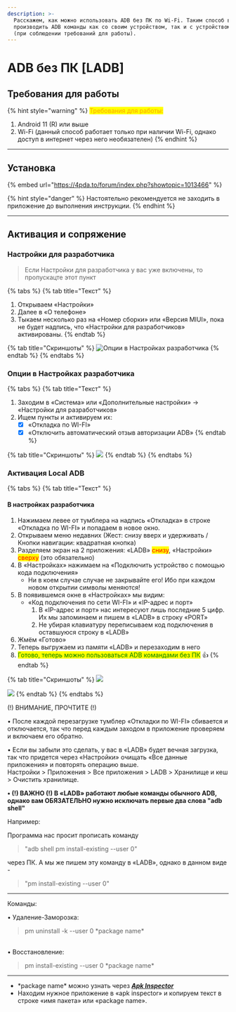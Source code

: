```yaml
---
description: >-
  Расскажем, как можно использовать ADB без ПК по Wi-Fi. Таким способ вы можете
  производить ADB команды как со своим устройством, так и с устройством друга
  (при соблюдении требований для работы).
---
```


# ADB без ПК \[LADB]

## Требования для работы

{% hint style="warning" %}
<mark style="color:orange;">Требования для работы:</mark>&#x20;

1. Android 11 (R) или выше
2. Wi-Fi (данный способ работает только при наличии Wi-Fi, однако доступ в интернет через него необязателен)
{% endhint %}

***

## **Установка**

{% embed url="https://4pda.to/forum/index.php?showtopic=1013466" %}

{% hint style="danger" %}
Настоятельно рекомендуется не заходить в приложение до выполнения инструкции.
{% endhint %}

***

## Активация и сопряжение

### Настройки для разработчика

> Если Настройки для разработчика у вас уже включены, то пропускацте этот пункт

{% tabs %}
{% tab title="Текст" %}
1. Открываем «Настройки»
2. Далее в «О телефоне»
3. Тыкаем несколько раз на «Номер сборки» или «Версия MIUI», пока не будет надпись, что «Настройки для разработчиков» активированы.
{% endtab %}

{% tab title="Скриншоты" %}
![
Опции в Настройках разработчика](https://telegra.ph/file/867ba35614babbbd9b6bc.jpg)
{% endtab %}
{% endtabs %}



### Опции в Настройках разработчика

{% tabs %}
{% tab title="Текст" %}
1. Заходим в «Система» или «Дополнительные настройки» -> «Настройки для разработчиков»
2. Ищем пункты и активируем их:
   * [x] «Откладка по WI-FI»
   * [x] «Отключить автоматический отзыв авторизации ADB»
{% endtab %}

{% tab title="Скриншоты" %}
![](https://telegra.ph/file/cc463ccb0e345af3a1af1.jpg)
{% endtab %}
{% endtabs %}



### Активация Local ADB

{% tabs %}
{% tab title="Текст" %}
#### В настройках разработчика

1. Нажимаем левее от тумблера на надпись «Откладка» в строке «Откладка по WI-FI» и попадаем в новое окно.
2. Открываем меню недавних (Жест: снизу вверх и удерживать / Кнопки навигации: квадратная кнопка)
3. Разделяем экран на 2 приложения: «LADB» <mark style="color:red;">снизу</mark>, «Настройки» <mark style="color:red;">сверху</mark> (это обязательно)
4. В «Настройках» нажимаем на «Подключить устройство с помощью кода подключения»
   * Ни в коем случае случае не закрывайте его! Ибо при каждом новом открытии символы меняются!
5. В появившемся окне в «Настройках» мы видим:
   * «Код подключения по сети WI-FI» и «IP-адрес и порт»
     1. В «IP-адрес и порт» нас интересуют лишь последние 5 цифр. Их мы запоминаем и пишем в «LADB» в строку «PORT»
     2. Не убирая клавиатуру переписываем код подключения в оставшуюся строку в «LADB»
6. Жмём «Готово»
7. Теперь выгружаем из памяти «LADB» и перезаходим в него
8. <mark style="color:green;">Готово, теперь можно пользоваться ADB командами без ПК</mark> 👍
{% endtab %}

{% tab title="Скриншоты" %}
![](https://telegra.ph/file/f5792c98d1979691849bb.jpg)

![](https://telegra.ph/file/6322c599fad142be05514.jpg)
{% endtab %}
{% endtabs %}



(!) ВНИМАНИЕ, ПРОЧТИТЕ (!)

• После каждой перезагрузке тумблер «Откладки по WI-FI» сбивается и отключается, так что перед каждым заходом в приложение проверяем и включаем его обратно.

• Если вы забыли это сделать, у вас в «LADB» будет вечная загрузка, так что придется через «Настройки» очищать «Все данные приложения» и повторять операцию выше.\
Настройки > Приложения > Все приложения > LADB > Хранилище и кеш > Очистить хранилище.

**• (!) ВАЖНО (!) В «LADB» работают любые команды обычного ADB, однако вам ОБЯЗАТЕЛЬНО нужно исключать первые два слова "adb shell"**

Например:

Программа нас просит прописать команду

> "adb shell pm install-existing --user 0"

через ПК. А мы же пишем эту команду в «LADB», однако в данном виде -

> "pm install-existing --user 0"

***

Команды:

• Удаление-Заморозка:

> pm uninstall -k --user 0 \*package name\*

\
• Восстановление:

> pm install-existing --user 0 \*package name\*

***

* \*package name\* можно узнать через [_**Apk Inspector**_](https://play.google.com/store/apps/details?id=bg.projectoria.appinspector)
* Находим нужное приложение в «apk inspector» и копируем текст в строке «имя пакета» или «package name».
